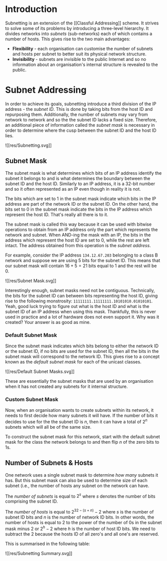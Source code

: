 # Introduction

Subnetting is an extension of the [[Classful Addressing]] scheme. It strives to solve some of its problems by introducing a three-level hierarchy. It divides networks into *subnets* (sub-networks) each of which contains a number of hosts. This gives rise to the two main advantages:
- **Flexibility** - each organisation can customise the number of subnets and hosts per subnet to better suit its physical network structure.
- **Invisibility** - subnets are invisible to the public Internet and so no information about an organisation's internal structure is revealed to the public.

# Subnet Addressing

In order to achieve its goals, subnetting introduce a third division of the IP address - the *subnet ID*. This is done by taking bits from the host ID and repurposing them. Additionally, the number of subnets may vary from network to network and so the the subnet ID lacks a fixed size. Therefore, an additional piece of information called the *subnet mask* is necessary in order to determine where the cusp between the subnet ID and the host ID lies.

![[res/Subnetting.svg]]

## Subnet Mask
The subnet mask is what determines which bits of an IP address identify the subnet it belongs to and is what determines the boundary between the subnet ID and the host ID. Similarly to an IP address, it is a 32-bit number and so it often represented as an IP even though in reality it is not.

The bits which are set to 1 in the subnet mask indicate which bits in the IP address are part of the network ID or the subnet ID. On the other hand, the bits set to 0 in the subnet mask indicate the bits in the IP address which represent the host ID. That's really all there is to it.

The subnet mask is called this way because it can be used with bitwise operations to obtain from an IP address only the part which represents the network and subnet. When AND-ing the mask with an IP, the bits in the address which represent the host ID are set to 0, while the rest are left intact. The address obtained from this operation is the *subnet address*. 

For example, consider the IP address `134.12.67.203` belonging to a class B network and suppose we are using 5 bits for the subnet ID. This means that our subnet mask will contain $16 + 5 = 21$ bits equal to 1 and the rest will be 0.

![[res/Subnet Mask.svg]]

Interestingly enough, subnet masks need not be contiguous. Technically, the bits for the subnet ID can between bits representing the host ID, giving rise to the following monstrosity: `11111111.11111111.10101010.01010101`. Yeah, good luck trying to figure out what is the host ID and what is the subnet ID of an IP address when using this mask. Thankfully, this is never used in practice and a lot of hardware does not even support it. Why was it created? Your answer is as good as mine.

### Default Subnet Mask
Since the subnet mask indicates which bits belong to either the network ID or the subnet ID, if no bits are used for the subnet ID, then all the bits in the subnet mask will correspond to the network ID. This gives rise to a concept known as the *default subnet mask* for each of the unicast classes.

![[res/Default Subnet Masks.svg]]

These are essentially the subnet masks that are used by an organisation when it has not created any subnets for it internal structure.

### Custom Subnet Mask
Now, when an organisation wants to create subnets within its network, it needs to first decide how many subnets it will have. If the number of bits it decides to use for the the subnet ID is $n$, then it can have a total of $2^n$ subnets which will all be of the same size.

To construct the subnet mask for this network, start with the default subnet mask for the class the network belongs to and then flip $n$ of the zero bits to 1s.

## Number of Subnets & Hosts

One network uses a single subnet mask to determine *how many* subnets it has. But this subnet mask can also be used to determine size of each subnet (i.e., the number of hosts any subnet on the network can have.

The *number of subnets* is equal to $2^s$ where $s$ denotes the number of bits comprising the subnet ID.

The *number of hosts* is equal to $2^{32 - (s+n)} - 2$ where $s$ is the number of subnet ID bits and $n$ is the number of network ID bits. In other words, the number of hosts is equal to 2 to the power of the number of 0s in the subnet mask minus 2 or $2^h - 2$ where $h$ is the number of host ID bits. We need to subtract the 2 because the hosts ID of all zero's and all one's are reserved.

This is summarised in the following table:

![[res/Subnetting Summary.svg]]
